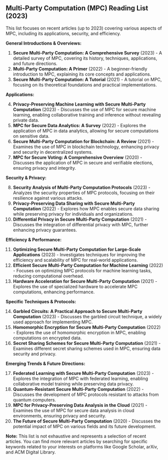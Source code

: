 ## Multi-Party Computation (MPC) Reading List (2023)

This list focuses on recent articles (up to 2023) covering various aspects of MPC, including its applications, security, and efficiency.

**General Introductions & Overviews:**

1. **Secure Multi-Party Computation: A Comprehensive Survey** (2023) - A detailed survey of MPC, covering its history, techniques, applications, and future directions.
2. **Multi-Party Computation: A Primer** (2022) - A beginner-friendly introduction to MPC, explaining its core concepts and applications.
3. **Secure Multi-Party Computation: A Tutorial** (2021) - A tutorial on MPC, focusing on its theoretical foundations and practical implementations.

**Applications:**

4. **Privacy-Preserving Machine Learning with Secure Multi-Party Computation** (2023) - Discusses the use of MPC for secure machine learning, enabling collaborative training and inference without revealing private data.
5. **MPC for Secure Data Analytics: A Survey** (2022) - Explores the application of MPC in data analytics, allowing for secure computations on sensitive data.
6. **Secure Multi-Party Computation for Blockchain: A Review** (2021) - Examines the use of MPC in blockchain technology, enhancing privacy and security in decentralized systems.
7. **MPC for Secure Voting: A Comprehensive Overview** (2020) - Discusses the application of MPC in secure and verifiable elections, ensuring privacy and integrity.

**Security & Privacy:**

8. **Security Analysis of Multi-Party Computation Protocols** (2023) - Analyzes the security properties of MPC protocols, focusing on their resilience against various attacks.
9. **Privacy-Preserving Data Sharing with Secure Multi-Party Computation** (2022) - Explores how MPC enables secure data sharing while preserving privacy for individuals and organizations.
10. **Differential Privacy in Secure Multi-Party Computation** (2021) - Discusses the integration of differential privacy with MPC, further enhancing privacy guarantees.

**Efficiency & Performance:**

11. **Optimizing Secure Multi-Party Computation for Large-Scale Applications** (2023) - Investigates techniques for improving the efficiency and scalability of MPC for real-world applications.
12. **Efficient Secure Multi-Party Computation for Machine Learning** (2022) - Focuses on optimizing MPC protocols for machine learning tasks, reducing computational overhead.
13. **Hardware Acceleration for Secure Multi-Party Computation** (2021) - Explores the use of specialized hardware to accelerate MPC computations, enhancing performance.

**Specific Techniques & Protocols:**

14. **Garbled Circuits: A Practical Approach to Secure Multi-Party Computation** (2023) - Discusses the garbled circuit technique, a widely used approach for implementing MPC.
15. **Homomorphic Encryption for Secure Multi-Party Computation** (2022) - Explores the use of homomorphic encryption in MPC, enabling computations on encrypted data.
16. **Secret Sharing Schemes for Secure Multi-Party Computation** (2021) - Examines different secret sharing schemes used in MPC, ensuring data security and privacy.

**Emerging Trends & Future Directions:**

17. **Federated Learning with Secure Multi-Party Computation** (2023) - Explores the integration of MPC with federated learning, enabling collaborative model training while preserving data privacy.
18. **Quantum-Resistant Secure Multi-Party Computation** (2022) - Discusses the development of MPC protocols resistant to attacks from quantum computers.
19. **MPC for Privacy-Preserving Data Analysis in the Cloud** (2021) - Examines the use of MPC for secure data analysis in cloud environments, ensuring privacy and security.
20. **The Future of Secure Multi-Party Computation** (2020) - Discusses the potential impact of MPC on various fields and its future development.

**Note:** This list is not exhaustive and represents a selection of recent articles. You can find more relevant articles by searching for specific keywords related to your interests on platforms like Google Scholar, arXiv, and ACM Digital Library.